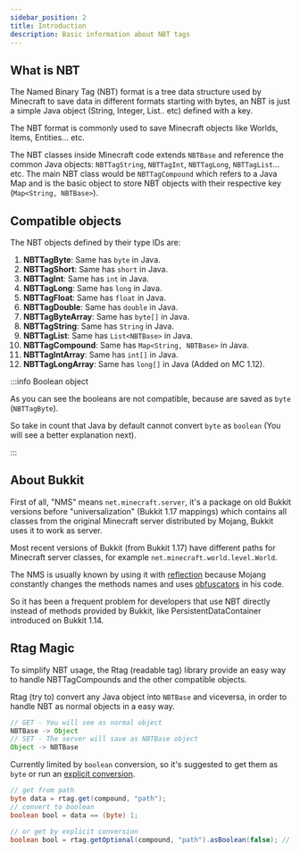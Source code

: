 ```yaml
---
sidebar_position: 2
title: Introduction
description: Basic information about NBT tags
---
```


## What is NBT

The Named Binary Tag (NBT) format is a tree data structure used by Minecraft to save data in different formats starting with bytes, an NBT is just a simple Java object (String, Integer, List.. etc) defined with a key.

The NBT format is commonly used to save Minecraft objects like Worlds, Items, Entities... etc.

The NBT classes inside Minecraft code extends `NBTBase` and reference the common Java objects: `NBTTagString`, `NBTTagInt`, `NBTTagLong`, `NBTTagList`... etc. The main NBT class would be `NBTTagCompound` which refers to a Java Map and is the basic object to store NBT objects with their respective key (`Map<String, NBTBase>`).

## Compatible objects

The NBT objects defined by their type IDs are:

1. **NBTTagByte**: Same has `byte` in Java.
2. **NBTTagShort**: Same has `short` in Java.
3. **NBTTagInt**: Same has `int` in Java.
4. **NBTTagLong**: Same has `long` in Java.
5. **NBTTagFloat**: Same has `float` in Java.
6. **NBTTagDouble**: Same has `double` in Java.
7. **NBTTagByteArray**: Same has `byte[]` in Java.
8. **NBTTagString**: Same has `String` in Java.
9. **NBTTagList**: Same has `List<NBTBase>` in Java.
10. **NBTTagCompound**: Same has `Map<String, NBTBase>` in Java.
11. **NBTTagIntArray**: Same has `int[]` in Java.
12. **NBTTagLongArray**: Same has `long[]` in Java (Added on MC 1.12).

:::info Boolean object

As you can see the booleans are not compatible, because are saved as `byte` (`NBTTagByte`).

So take in count that Java by default cannot convert `byte` as `boolean` (You will see a better explanation next).

:::

## About Bukkit

First of all, "NMS" means `net.minecraft.server`, it's a package on old Bukkit versions before "universalization" (Bukkit 1.17 mappings) which contains all classes from the original Minecraft server distributed by Mojang, Bukkit uses it to work as server.

Most recent versions of Bukkit (from Bukkit 1.17) have different paths for Minecraft server classes, for example `net.minecraft.world.level.World`.

The NMS is usually known by using it with [reflection](https://www.oracle.com/technical-resources/articles/java/javareflection.html) because Mojang constantly changes the methods names and uses [obfuscators](https://www.javatpoint.com/java-obfuscator) in his code.

So it has been a frequent problem for developers that use NBT directly instead of methods provided by Bukkit, like PersistentDataContainer introduced on Bukkit 1.14.

## Rtag Magic

To simplify NBT usage, the Rtag (readable tag) library provide an easy way to handle NBTTagCompounds and the other compatible objects.

Rtag (try to) convert any Java object into `NBTBase` and viceversa, in order to handle NBT as normal objects in a easy way.

```java
// GET - You will see as normal object
NBTBase -> Object
// SET - The server will save as NBTBase object
Object -> NBTBase
```

Currently limited by `boolean` conversion, so it's suggested to get them as `byte` or run an [explicit conversion](../feature/types/#conversión).

```java
// get from path
byte data = rtag.get(compound, "path");
// convert to boolean
boolean bool = data == (byte) 1;

// or get by explicit conversion
boolean bool = rtag.getOptional(compound, "path").asBoolean(false); // false by default
```